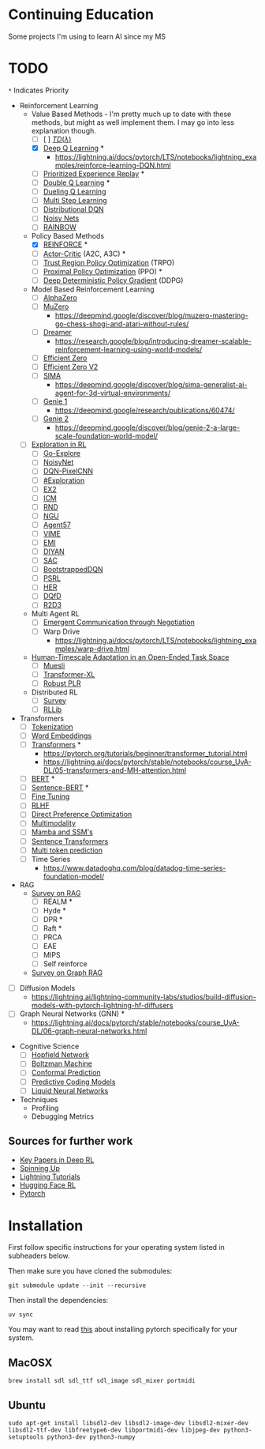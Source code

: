 # Continuing Education

Some projects I'm using to learn AI since my MS

# TODO

`*` Indicates Priority

* Reinforcement Learning
    * Value Based Methods - I'm pretty much up to date with these methods, but might as well implement them. I may go into less explanation though.
        * [ ] [ ] [$TD(\lambda)$](https://web.stanford.edu/class/cs234/notes/cs234-notes7.pdf)
        * [X] [Deep Q Learning](https://arxiv.org/abs/1312.5602) *
          * <https://lightning.ai/docs/pytorch/LTS/notebooks/lightning_examples/reinforce-learning-DQN.html>
        * [ ] [Prioritized Experience Replay](https://arxiv.org/abs/1511.05952) *
        * [ ] [Double Q Learning](https://arxiv.org/abs/1509.06461) *
        * [ ] [Dueling Q Learning](https://arxiv.org/abs/1511.06581)
        * [ ] [Multi Step Learning](https://arxiv.org/abs/1901.02876)
        * [ ] [Distributional DQN](https://arxiv.org/abs/1707.06887)
        * [ ] [Noisy Nets](https://arxiv.org/abs/1706.10295)
        * [ ] [RAINBOW](https://arxiv.org/abs/1710.02298)
    * Policy Based Methods
        * [X] [REINFORCE](https://arxiv.org/abs/2010.11364) *
        * [ ] [Actor-Critic](https://arxiv.org/pdf/1602.01783v2) (A2C, A3C) *
        * [ ] [Trust Region Policy Optimization](https://arxiv.org/pdf/1502.05477) (TRPO)
        * [ ] [Proximal Policy Optimization](https://arxiv.org/abs/1707.06347) (PPO) *
        * [ ] [Deep Deterministic Policy Gradient](https://arxiv.org/abs/1509.02971v6) (DDPG)
    * Model Based Reinforcement Learning
        * [ ] [AlphaZero](https://arxiv.org/abs/1712.01815)
        * [ ] [MuZero](https://www.nature.com/articles/s41586-020-03051-4.epdf?sharing_token=kTk-xTZpQOF8Ym8nTQK6EdRgN0jAjWel9jnR3ZoTv0PMSWGj38iNIyNOw_ooNp2BvzZ4nIcedo7GEXD7UmLqb0M_V_fop31mMY9VBBLNmGbm0K9jETKkZnJ9SgJ8Rwhp3ySvLuTcUr888puIYbngQ0fiMf45ZGDAQ7fUI66-u7Y%3D)
            * <https://deepmind.google/discover/blog/muzero-mastering-go-chess-shogi-and-atari-without-rules/>
        * [ ] [Dreamer](https://arxiv.org/pdf/1912.01603)
            * <https://research.google/blog/introducing-dreamer-scalable-reinforcement-learning-using-world-models/>
        * [ ] [Efficient Zero](https://arxiv.org/abs/2111.00210)
        * [ ] [Efficient Zero V2](https://arxiv.org/abs/2403.00564)
        * [ ] [SIMA](https://arxiv.org/abs/2404.10179)
            * <https://deepmind.google/discover/blog/sima-generalist-ai-agent-for-3d-virtual-environments/>
        * [ ] [Genie 1](https://arxiv.org/abs/2402.15391)
            * <https://deepmind.google/research/publications/60474/>
        * [ ] [Genie 2](https://arxiv.org/pdf/2405.15489)
            * <https://deepmind.google/discover/blog/genie-2-a-large-scale-foundation-world-model/>
    * [ ] [Exploration in RL](https://github.com/opendilab/awesome-exploration-rl)
         * [ ] [Go-Explore](https://www.nature.com/articles/s41586-020-03157-9)
         * [ ] [NoisyNet](https://openreview.net/pdf?id=rywHCPkAW)
         * [ ] [DQN-PixelCNN](https://arxiv.org/abs/1606.01868)
         * [ ] [#Exploration](http://papers.neurips.cc/paper/6868-exploration-a-study-of-count-based-exploration-for-deep-reinforcement-learning.pdf) 
         * [ ] [EX2](https://papers.nips.cc/paper/2017/file/1baff70e2669e8376347efd3a874a341-Paper.pdf) 
         * [ ] [ICM](https://arxiv.org/abs/1705.05363) 
         * [ ] [RND](https://arxiv.org/abs/1810.12894) 
         * [ ] [NGU](https://arxiv.org/abs/2002.06038) 
         * [ ] [Agent57](https://arxiv.org/abs/2003.13350) 
         * [ ] [VIME](https://arxiv.org/abs/1605.09674) 
         * [ ] [EMI](https://openreview.net/forum?id=H1exf64KwH) 
         * [ ] [DIYAN](https://arxiv.org/abs/1802.06070) 
         * [ ] [SAC](https://arxiv.org/abs/1801.01290) 
         * [ ] [BootstrappedDQN](https://arxiv.org/abs/1602.04621) 
         * [ ] [PSRL](https://arxiv.org/pdf/1306.0940.pdf) 
         * [ ] [HER](https://arxiv.org/pdf/1707.01495.pdf) 
         * [ ] [DQfD](https://arxiv.org/abs/1704.03732) 
         * [ ] [R2D3](https://arxiv.org/abs/1909.01387) 
    * Multi Agent RL
        * [ ] [Emergent Communication through Negotiation](https://arxiv.org/abs/1804.03980)
        * [ ] Warp Drive
           * <https://lightning.ai/docs/pytorch/LTS/notebooks/lightning_examples/warp-drive.html>
    * [Human-Timescale Adaptation in an Open-Ended Task Space](https://sites.google.com/view/adaptive-agent/)
        * [ ] [Muesli](https://arxiv.org/pdf/2104.06159)
        * [ ] [Transformer-XL](https://arxiv.org/abs/1901.02860)
        * [ ] [Robust PLR](https://arxiv.org/pdf/2110.02439)
    * Distributed RL
        * [ ] [Survey](https://arxiv.org/pdf/2011.11012)
        * [ ] [RLLib](https://docs.ray.io/en/master/rllib.html)
* Transformers
    * [ ] [Tokenization](https://huggingface.co/learn/nlp-course/en/chapter6/1?fw=pt)
    * [ ] [Word Embeddings](https://pytorch.org/tutorials/beginner/nlp/word_embeddings_tutorial.html)
    * [ ] [Transformers](https://arxiv.org/abs/1706.03762) *
      * <https://pytorch.org/tutorials/beginner/transformer_tutorial.html>
      * <https://lightning.ai/docs/pytorch/stable/notebooks/course_UvA-DL/05-transformers-and-MH-attention.html>
    * [ ] [BERT](https://arxiv.org/abs/1810.04805) *
    * [ ] [Sentence-BERT](https://arxiv.org/pdf/1908.10084) *
    * [ ] [Fine Tuning](https://huggingface.co/learn/nlp-course/en/chapter3/1?fw=pt)
    * [ ] [RLHF](https://huggingface.co/blog/the_n_implementation_details_of_rlhf_with_ppo)
    * [ ] [Direct Preference Optimization](https://arxiv.org/pdf/2305.18290)
    * [ ] [Multimodality](https://lightning.ai/docs/pytorch/stable/notebooks/course_UvA-DL/11-vision-transformer.html)
    * [ ] [Mamba and SSM's](https://towardsdatascience.com/mamba-ssm-theory-and-implementation-in-keras-and-tensorflow-32d6d4b32546)
    * [ ] [Sentence Transformers](https://medium.com/@vipra_singh/building-llm-applications-sentence-transformers-part-3-a9e2529f99c1)
    * [ ] [Multi token prediction](https://arxiv.org/pdf/2404.19737)
    * [ ] Time Series
        * <https://www.datadoghq.com/blog/datadog-time-series-foundation-model/>
* RAG
    * [Survey on RAG](https://arxiv.org/abs/2405.06211)
        * [ ] REALM *
        * [ ] Hyde *
        * [ ] DPR *
        * [ ] Raft *
        * [ ] PRCA
        * [ ] EAE
        * [ ] MIPS
        * [ ] Self reinforce
    * [Survey on Graph RAG](https://arxiv.org/abs/2408.08921)
* [ ] Diffusion Models
  * <https://lightning.ai/lightning-community-labs/studios/build-diffusion-models-with-pytorch-lightning-hf-diffusers>
* [ ] Graph Neural Networks (GNN) *
  * <https://lightning.ai/docs/pytorch/stable/notebooks/course_UvA-DL/06-graph-neural-networks.html>
* Cognitive Science
   * [ ] [Hopfield Network](https://www.youtube.com/watch?v=1WPJdAW-sFo)
   * [ ] [Boltzman Machine](https://www.youtube.com/watch?v=_bqa_I5hNAo)
   * [ ] [Conformal Prediction](https://blog.dataiku.com/measuring-models-uncertainty-conformal-prediction?utm_source=pocket_saves)
   * [ ] [Predictive Coding Models](https://arxiv.org/abs/2202.09467)
   * [ ] [Liquid Neural Networks](https://arxiv.org/pdf/2006.04439)
* Techniques
    * Profiling
    * Debugging Metrics

## Sources for further work

* [Key Papers in Deep RL](https://spinningup.openai.com/en/latest/spinningup/keypapers.html)
* [Spinning Up](https://spinningup.openai.com/en/latest/index.html)
* [Lightning Tutorials](https://lightning.ai/docs/pytorch/stable/notebooks.html)
* [Hugging Face RL](https://huggingface.co/learn/deep-rl-course/unit0/introduction)
* [Pytorch](https://pytorch.org/tutorials)

# Installation

First follow specific instructions for your operating system listed in subheaders below.

Then make sure you have cloned the submodules:

`git submodule update --init --recursive`

Then install the dependencies:

`uv sync`

You may want to read [this](https://docs.astral.sh/uv/guides/integration/pytorch/) about installing pytorch specifically for your system.

## MacOSX

`brew install sdl sdl_ttf sdl_image sdl_mixer portmidi`

## Ubuntu

`sudo apt-get install libsdl2-dev libsdl2-image-dev libsdl2-mixer-dev libsdl2-ttf-dev libfreetype6-dev libportmidi-dev libjpeg-dev python3-setuptools python3-dev python3-numpy`
